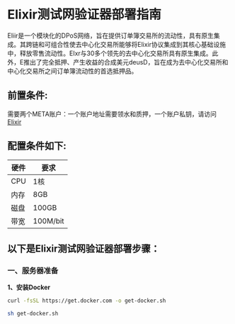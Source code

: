 # Elixir测试网验证器部署指南    

Eliir是一个模块化的DPoS网络，旨在提供订单簿交易所的流动性，具有原生集成。其跨链和可组合性使去中心化交易所能够将Elixir协议集成到其核心基础设施中，释放零售流动性。EIxr与30多个领先的去中心化交易所具有原生集成。此外，E推出了完全抵押、产生收益的合成美元deusD，旨在成为去中心化交易所和中心化交易所之间订单簿流动性的首选抵押品。


## 前置条件:  
需要两个META账户：一个账户地址需要领水和质押，一个账户私钥，请访问[Elixir](https://testnet-3.elixir.xyz/)  
## 配置条件如下:  
| 硬件  | 要求  |
|-----|-----|
|  CPU   |   1核   |
|  内存   |   8GB   |
|   磁盘  |  100GB    |
|   带宽  |  100M/bit |

## 以下是Elixir测试网验证器部署步骤：  
### 一、服务器准备  
**1、安装Docker**  
```bash
curl -fsSL https://get.docker.com -o get-docker.sh
```
```bash
sh get-docker.sh
```
